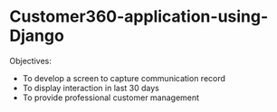 # Customer360-application-using-Django

Objectives:

- To develop a screen to capture communication record
- To display interaction in last 30 days
- To provide professional customer management
